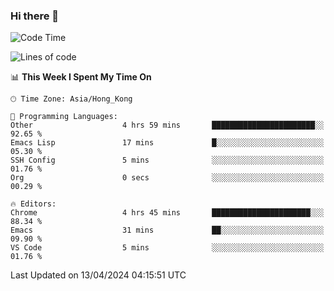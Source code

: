 ### Hi there 👋

<!--
**nicehiro/nicehiro** is a ✨ _special_ ✨ repository because its `README.md` (this file) appears on your GitHub profile.

Here are some ideas to get you started:

- 🔭 I’m currently working on ...
- 🌱 I’m currently learning ...
- 👯 I’m looking to collaborate on ...
- 🤔 I’m looking for help with ...
- 💬 Ask me about ...
- 📫 How to reach me: ...
- 😄 Pronouns: ...
- ⚡ Fun fact: ...
-->

<!--START_SECTION:waka-->
![Code Time](http://img.shields.io/badge/Code%20Time-304%20hrs%2035%20mins-blue)

![Lines of code](https://img.shields.io/badge/From%20Hello%20World%20I%27ve%20Written-2.6%20million%20lines%20of%20code-blue)

📊 **This Week I Spent My Time On** 

```text
🕑︎ Time Zone: Asia/Hong_Kong

💬 Programming Languages: 
Other                    4 hrs 59 mins       ███████████████████████░░   92.65 % 
Emacs Lisp               17 mins             █░░░░░░░░░░░░░░░░░░░░░░░░   05.30 % 
SSH Config               5 mins              ░░░░░░░░░░░░░░░░░░░░░░░░░   01.76 % 
Org                      0 secs              ░░░░░░░░░░░░░░░░░░░░░░░░░   00.29 % 

🔥 Editors: 
Chrome                   4 hrs 45 mins       ██████████████████████░░░   88.34 % 
Emacs                    31 mins             ██░░░░░░░░░░░░░░░░░░░░░░░   09.90 % 
VS Code                  5 mins              ░░░░░░░░░░░░░░░░░░░░░░░░░   01.76 % 
```


 Last Updated on 13/04/2024 04:15:51 UTC
<!--END_SECTION:waka-->
